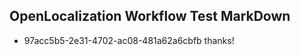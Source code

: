 ## OpenLocalization Workflow Test MarkDown
* 97acc5b5-2e31-4702-ac08-481a62a6cbfb thanks!

<!--HONumber=Aug16_HO4-->


